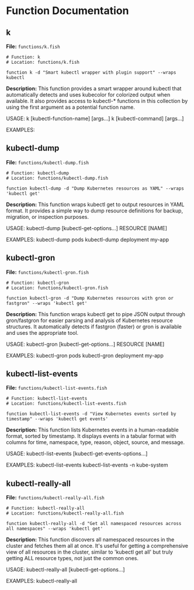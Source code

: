 # Function Documentation

## k

**File:** `functions/k.fish`

```fish
# Function: k
# Location: functions/k.fish

function k -d "Smart kubectl wrapper with plugin support" --wraps kubectl

```

**Description:**
This function provides a smart wrapper around kubectl that automatically
detects and uses kubecolor for colorized output when available. It also
provides access to kubectl-* functions in this collection by using the
first argument as a potential function name.

USAGE:
k [kubectl-function-name] [args...]
k [kubectl-command] [args...]

EXAMPLES:

## kubectl-dump

**File:** `functions/kubectl-dump.fish`

```fish
# Function: kubectl-dump
# Location: functions/kubectl-dump.fish

function kubectl-dump -d "Dump Kubernetes resources as YAML" --wraps 'kubectl get'

```

**Description:**
This function wraps kubectl get to output resources in YAML format.
It provides a simple way to dump resource definitions for backup,
migration, or inspection purposes.

USAGE:
kubectl-dump [kubectl-get-options...] RESOURCE [NAME]

EXAMPLES:
kubectl-dump pods
kubectl-dump deployment my-app

## kubectl-gron

**File:** `functions/kubectl-gron.fish`

```fish
# Function: kubectl-gron
# Location: functions/kubectl-gron.fish

function kubectl-gron -d "Dump Kubernetes resources with gron or fastgron" --wraps 'kubectl get'

```

**Description:**
This function wraps kubectl get to pipe JSON output through gron/fastgron for
easier parsing and analysis of Kubernetes resource structures. It automatically
detects if fastgron (faster) or gron is available and uses the appropriate tool.

USAGE:
kubectl-gron [kubectl-get-options...] RESOURCE [NAME]

EXAMPLES:
kubectl-gron pods
kubectl-gron deployment my-app

## kubectl-list-events

**File:** `functions/kubectl-list-events.fish`

```fish
# Function: kubectl-list-events
# Location: functions/kubectl-list-events.fish

function kubectl-list-events -d "View Kubernetes events sorted by timestamp" --wraps 'kubectl get events'

```

**Description:**
This function lists Kubernetes events in a human-readable format, sorted by
timestamp. It displays events in a tabular format with columns for time,
namespace, type, reason, object, source, and message.

USAGE:
kubectl-list-events [kubectl-get-events-options...]

EXAMPLES:
kubectl-list-events
kubectl-list-events -n kube-system

## kubectl-really-all

**File:** `functions/kubectl-really-all.fish`

```fish
# Function: kubectl-really-all
# Location: functions/kubectl-really-all.fish

function kubectl-really-all -d "Get all namespaced resources across all namespaces" --wraps 'kubectl get'

```

**Description:**
This function discovers all namespaced resources in the cluster and fetches
them all at once. It's useful for getting a comprehensive view of all
resources in the cluster, similar to 'kubectl get all' but truly getting
ALL resource types, not just the common ones.

USAGE:
kubectl-really-all [kubectl-get-options...]

EXAMPLES:
kubectl-really-all

